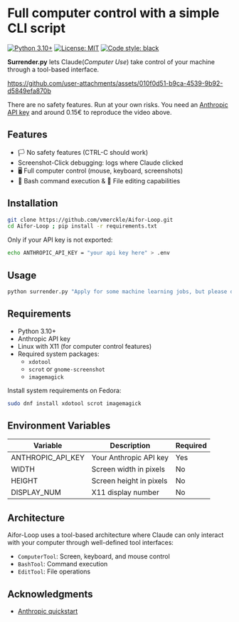 # Full computer control with a simple CLI script

[![Python 3.10+](https://img.shields.io/badge/python-3.10+-blue.svg)](https://www.python.org/downloads/)
[![License: MIT](https://img.shields.io/badge/License-MIT-yellow.svg)](https://opensource.org/licenses/MIT)
[![Code style: black](https://img.shields.io/badge/code%20style-black-000000.svg)](https://github.com/psf/black)

**Surrender.py** lets Claude(*Computer Use*) take control of your machine through a tool-based interface.

https://github.com/user-attachments/assets/010f0d51-b9ca-4539-9b92-d5849efa870b

There are no safety features. Run at your own risks. You need an [Anthropic API key](https://www.anthropic.com/api) and around 0.15€ to reproduce the video above.

## Features

- 🏳️ No safety features (CTRL-C should work)
- Screenshot-Click debugging: logs where Claude clicked
- 🖥️ Full computer control (mouse, keyboard, screenshots)
- 🔧 Bash command execution & 📝 File editing capabilities

## Installation

```bash
git clone https://github.com/vmerckle/Aifor-Loop.git
cd Aifor-Loop ; pip install -r requirements.txt
```

Only if your API key is not exported:

```bash
echo ANTHROPIC_API_KEY = "your api key here" > .env
```

## Usage

```bash
python surrender.py "Apply for some machine learning jobs, but please don't delete my home folder by accident"
```


## Requirements

- Python 3.10+
- Anthropic API key
- Linux with X11 (for computer control features)
- Required system packages:
  - `xdotool`
  - `scrot` or `gnome-screenshot`
  - `imagemagick`

Install system requirements on Fedora:

```bash
sudo dnf install xdotool scrot imagemagick
```

## Environment Variables

| Variable | Description | Required |
|----------|-------------|----------|
| ANTHROPIC_API_KEY | Your Anthropic API key | Yes |
| WIDTH | Screen width in pixels | No |
| HEIGHT | Screen height in pixels | No |
| DISPLAY_NUM | X11 display number | No |

## Architecture

Aifor-Loop uses a tool-based architecture where Claude can only interact with your computer through well-defined tool interfaces:

- `ComputerTool`: Screen, keyboard, and mouse control
- `BashTool`: Command execution
- `EditTool`: File operations

## Acknowledgments

- [Anthropic quickstart](https://github.com/anthropics/anthropic-quickstarts/tree/main)
